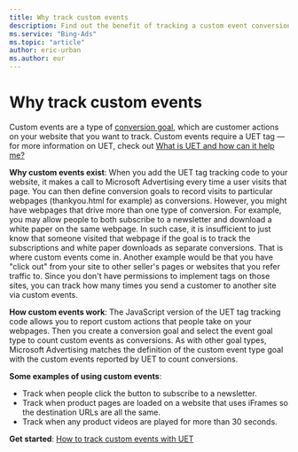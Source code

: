 ```yaml
---
title: Why track custom events
description: Find out the benefit of tracking a custom event conversion goal.
ms.service: "Bing-Ads"
ms.topic: "article"
author: eric-urban
ms.author: eur
---
```


# Why track custom events

Custom events are a type of [conversion goal](./hlp_BA_CONC_UETv2CTGoalType.md), which are customer actions on your website that you want to track. Custom events require a UET tag — for more information on UET, check out [What is UET and how can it help me?](./hlp_BA_CONC_UETv2WhatIsTag.md)

**Why custom events exist**: When you add the UET tag tracking code to your website, it makes a call to Microsoft Advertising every time a user visits that page. You can then define conversion goals to record visits to particular webpages (thankyou.html for example) as conversions. However, you might have webpages that drive more than one type of conversion. For example, you may allow people to both subscribe to a newsletter and download a white paper    on the same webpage. In such case, it is insufficient to just know that someone visited that webpage if the goal is to track the subscriptions and white paper downloads as separate conversions. That is where custom events come in. Another example would be that you have "click out" from your site to other seller's pages or websites that you refer traffic to. Since you don't have permissions to implement tags on those sites, you can track how many times you send a customer to another site via custom events.

**How custom events work**: The JavaScript version of the UET tag tracking code allows you to report custom actions that people take on your webpages. Then you create a conversion goal and select the event goal type to count custom events as conversions. As with other goal types, Microsoft Advertising matches the definition of the custom event type goal with the custom events reported by UET to count conversions.

**Some examples of using custom events**:

- Track when people click the button to subscribe to a newsletter.
- Track when product pages are loaded on a website that uses iFrames so the destination URLs are all the same.
- Track when any product videos are played for more than 30 seconds.

**Get started**: [How to track custom events with UET](./hlp_BA_CONC_UETv2CustomEvent.md)



